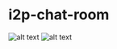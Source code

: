 # i2p-chat-room
![alt text](https://github.com/rgligora/i2p-chat-room-app/blob/main/chat.png?raw=true)
![alt text](https://github.com/rgligora/i2p-chat-room-app/blob/main/enter_page.png?raw=true)
